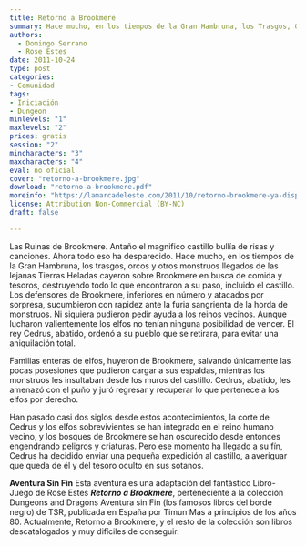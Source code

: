 ```yaml
---
title: Retorno a Brookmere
summary: Hace mucho, en los tiempos de la Gran Hambruna, los Trasgos, Orcos y otros monstruos llegados de las lejanas Tierras Heladas cayeron sobre Brookmere en busca de comida y tesoros, destruyendo todo lo que encontraron a su paso, incluido el castillo.
authors:
  - Domingo Serrano
  - Rose Estes
date: 2011-10-24
type: post
categories:
- Comunidad
tags:
- Iniciación
- Dungeon
minlevels: "1"
maxlevels: "2"
prices: gratis
session: "2"
mincharacters: "3"
maxcharacters: "4"
eval: no oficial
cover: "retorno-a-brookmere.jpg"
download: "retorno-a-brookmere.pdf"
moreinfo: "https://lamarcadeleste.com/2011/10/retorno-brookmere-ya-disponible.html"
license: Attribution Non-Commercial (BY-NC)
draft: false

---
```


Las Ruinas de Brookmere. Antaño el magnifico castillo bullía de risas y canciones. Ahora todo eso ha desparecido.
Hace mucho, en los tiempos de la Gran Hambruna, los trasgos, orcos y otros monstruos llegados de las lejanas Tierras Heladas cayeron sobre Brookmere en busca de comida y tesoros, destruyendo todo lo que encontraron a su paso, incluido el castillo.
Los defensores de Brookmere, inferiores en número y atacados por sorpresa, sucumbieron con rapidez ante la furia sangrienta de la horda de monstruos. Ni siquiera pudieron pedir ayuda a los reinos vecinos. Aunque lucharon valientemente los elfos no tenían ninguna posibilidad de vencer. El rey Cedrus, abatido, ordenó a su pueblo que se retirara, para evitar una aniquilación total.

Familias enteras de elfos, huyeron de Brookmere, salvando únicamente las pocas posesiones que pudieron cargar a sus espaldas, mientras los monstruos les insultaban desde los muros del castillo. Cedrus, abatido, les amenazó con el puño y juró regresar y recuperar lo que pertenece a los elfos por derecho.

Han pasado casi dos siglos desde estos acontecimientos, la corte de Cedrus y los elfos sobrevivientes se han integrado en el reino humano vecino, y los bosques de Brookmere se han oscurecido desde entonces engendrando peligros y criaturas. Pero ese momento ha llegado a su fín, Cedrus ha decidido enviar una pequeña expedición al castillo, a averiguar que queda de él y del tesoro oculto en sus sotanos.

**Aventura Sin Fin** Esta aventura es una adaptación del fantástico Libro-Juego de Rose Estes ***Retorno a Brookmere***, perteneciente a la colección Dungeons and Dragons Aventura sin Fin (los famosos libros del borde negro) de TSR, publicada en España por Timun Mas a principios de los años 80.
Actualmente, Retorno a Brookmere, y el resto de la colección son libros descatalogados y muy difíciles de conseguir.
